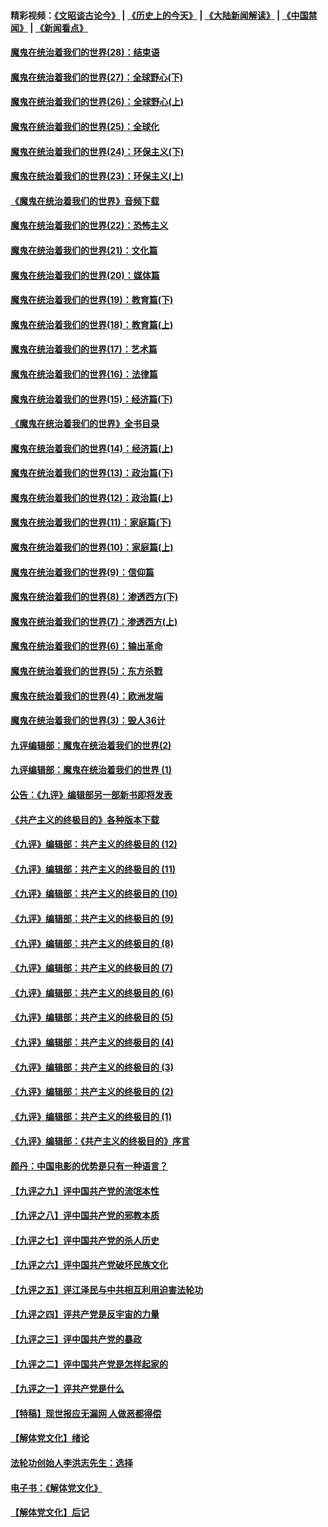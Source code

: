#### 精彩视频：[《文昭谈古论今》](http://45.76.195.252/wenzhao) | [《历史上的今天》](http://45.76.195.252/today-in-history) | [《大陆新闻解读》](http://45.76.195.252/ntdtv-comedy) | [《中国禁闻》](http://45.76.195.252/ntdtv-news) | [《新闻看点》](http://45.76.195.252/news-insight) 

 #### [魔鬼在统治着我们的世界(28)：结束语](../pages/nsc422/n10936246.md?t=02160637) 

#### [魔鬼在统治着我们的世界(27)：全球野心(下)](../pages/nsc422/n10928319.md?t=02160637) 

#### [魔鬼在统治着我们的世界(26)：全球野心(上)](../pages/nsc422/n10900318.md?t=02160637) 

#### [魔鬼在统治着我们的世界(25)：全球化](../pages/nsc422/n10788205.md?t=02160637) 

#### [魔鬼在统治着我们的世界(24)：环保主义(下)](../pages/nsc422/n10695307.md?t=02160637) 

#### [魔鬼在统治着我们的世界(23)：环保主义(上)](../pages/nsc422/n10688613.md?t=02160637) 

#### [《魔鬼在统治着我们的世界》音频下载](../pages/nsc422/n10635553.md?t=02160637) 

#### [魔鬼在统治着我们的世界(22)：恐怖主义](../pages/nsc422/n10614727.md?t=02160637) 

#### [魔鬼在统治着我们的世界(21)：文化篇](../pages/nsc422/n10597706.md?t=02160637) 

#### [魔鬼在统治着我们的世界(20)：媒体篇](../pages/nsc422/n10586579.md?t=02160637) 

#### [魔鬼在统治着我们的世界(19)：教育篇(下)](../pages/nsc422/n10564808.md?t=02160637) 

#### [魔鬼在统治着我们的世界(18)：教育篇(上)](../pages/nsc422/n10526970.md?t=02160637) 

#### [魔鬼在统治着我们的世界(17)：艺术篇](../pages/nsc422/n10499093.md?t=02160637) 

#### [魔鬼在统治着我们的世界(16)：法律篇](../pages/nsc422/n10485969.md?t=02160637) 

#### [魔鬼在统治着我们的世界(15)：经济篇(下)](../pages/nsc422/n10469975.md?t=02160637) 

#### [《魔鬼在统治着我们的世界》全书目录](../pages/nsc422/n10464261.md?t=02160637) 

#### [魔鬼在统治着我们的世界(14)：经济篇(上)](../pages/nsc422/n10457370.md?t=02160637) 

#### [魔鬼在统治着我们的世界(13)：政治篇(下)](../pages/nsc422/n10448270.md?t=02160637) 

#### [魔鬼在统治着我们的世界(12)：政治篇(上)](../pages/nsc422/n10444576.md?t=02160637) 

#### [魔鬼在统治着我们的世界(11)：家庭篇(下)](../pages/nsc422/n10440961.md?t=02160637) 

#### [魔鬼在统治着我们的世界(10)：家庭篇(上)](../pages/nsc422/n10435448.md?t=02160637) 

#### [魔鬼在统治着我们的世界(9)：信仰篇](../pages/nsc422/n10432159.md?t=02160637) 

#### [魔鬼在统治着我们的世界(8)：渗透西方(下)](../pages/nsc422/n10429603.md?t=02160637) 

#### [魔鬼在统治着我们的世界(7)：渗透西方(上)](../pages/nsc422/n10426013.md?t=02160637) 

#### [魔鬼在统治着我们的世界(6)：输出革命](../pages/nsc422/n10421536.md?t=02160637) 

#### [魔鬼在统治着我们的世界(5)：东方杀戮](../pages/nsc422/n10417707.md?t=02160637) 

#### [魔鬼在统治着我们的世界(4)：欧洲发端](../pages/nsc422/n10414890.md?t=02160637) 

#### [魔鬼在统治着我们的世界(3)：毁人36计](../pages/nsc422/n10411583.md?t=02160637) 

#### [九评编辑部：魔鬼在统治着我们的世界(2)](../pages/nsc422/n10410036.md?t=02160637) 

#### [九评编辑部：魔鬼在统治着我们的世界 (1)](../pages/nsc422/n10406825.md?t=02160637) 

#### [公告：《九评》编辑部另一部新书即将发表](../pages/nsc422/n10405104.md?t=02160637) 

#### [《共产主义的终极目的》各种版本下载](../pages/nsc422/n10022138.md?t=02160637) 

#### [《九评》编辑部：共产主义的终极目的 (12)](../pages/nsc422/n9933272.md?t=02160637) 

#### [《九评》编辑部：共产主义的终极目的 (11)](../pages/nsc422/n9924973.md?t=02160637) 

#### [《九评》编辑部：共产主义的终极目的 (10)](../pages/nsc422/n9920883.md?t=02160637) 

#### [《九评》编辑部：共产主义的终极目的 (9)](../pages/nsc422/n9916363.md?t=02160637) 

#### [《九评》编辑部：共产主义的终极目的 (8)](../pages/nsc422/n9912488.md?t=02160637) 

#### [《九评》编辑部：共产主义的终极目的 (7)](../pages/nsc422/n9901176.md?t=02160637) 

#### [《九评》编辑部：共产主义的终极目的 (6)](../pages/nsc422/n9899359.md?t=02160637) 

#### [《九评》编辑部：共产主义的终极目的 (5)](../pages/nsc422/n9893174.md?t=02160637) 

#### [《九评》编辑部：共产主义的终极目的 (4)](../pages/nsc422/n9891246.md?t=02160637) 

#### [《九评》编辑部：共产主义的终极目的 (3)](../pages/nsc422/n9879879.md?t=02160637) 

#### [《九评》编辑部：共产主义的终极目的 (2)](../pages/nsc422/n9876205.md?t=02160637) 

#### [《九评》编辑部：共产主义的终极目的 (1)](../pages/nsc422/n9865857.md?t=02160637) 

#### [《九评》编辑部：《共产主义的终极目的》序言](../pages/nsc422/n9862666.md?t=02160637) 

#### [颜丹：中国电影的优势是只有一种语言？](../pages/nsc422/n9583062.md?t=02160637) 

#### [【九评之九】评中国共产党的流氓本性](../pages/nsc422/n737542.md?t=02160637) 

#### [【九评之八】评中国共产党的邪教本质](../pages/nsc422/n735942.md?t=02160637) 

#### [【九评之七】评中国共产党的杀人历史](../pages/nsc422/n733806.md?t=02160637) 

#### [【九评之六】评中国共产党破坏民族文化](../pages/nsc422/n731667.md?t=02160637) 

#### [【九评之五】评江泽民与中共相互利用迫害法轮功](../pages/nsc422/n730058.md?t=02160637) 

#### [【九评之四】评共产党是反宇宙的力量](../pages/nsc422/n727814.md?t=02160637) 

#### [【九评之三】评中国共产党的暴政](../pages/nsc422/n725597.md?t=02160637) 

#### [【九评之二】评中国共产党是怎样起家的](../pages/nsc422/n723946.md?t=02160637) 

#### [【九评之一】评共产党是什么](../pages/nsc422/n722529.md?t=02160637) 

#### [【特稿】现世报应无漏网 人做恶都得偿](../pages/nsc422/n4215167.md?t=02160637) 

#### [【解体党文化】绪论](../pages/nsc422/n1449356.md?t=02160637) 

#### [法轮功创始人李洪志先生：选择](../pages/nsc422/n3580738.md?t=02160637) 

#### [电子书：《解体党文化》](../pages/nsc422/n1573484.md?t=02160637) 

#### [【解体党文化】后记](../pages/nsc422/n1531999.md?t=02160637) 

